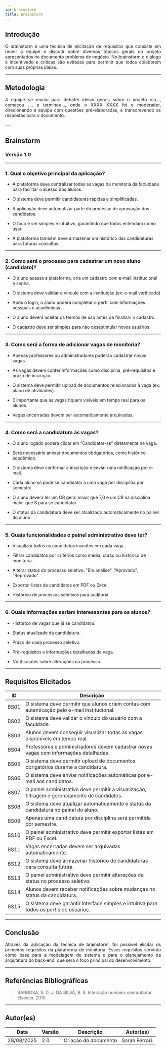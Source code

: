 ```yaml
---
id: brainstorm
title: Brainstorm
---
```


## **Introdução**
<p align="justify">
O brainstorm é uma técnica de elicitação de requisitos que consiste em reunir a equipe e discutir sobre diversos tópicos gerais do projeto apresentados no documento problema de negócio. No brainstorm o diálogo é incentivado e críticas são evitadas para permitir que todos colaborem com suas próprias ideias.
</p>

---

## **Metodologia**
<p align = "justify">
A equipe se reuniu para debater ideias gerais sobre o projeto via..., começou .... e terminou..., onde o XXXX XXXX foi o moderador, direcionando a equipe com questões pré-elaboradas, e transcrevendo as respostas para o documento.
</p>
---

## **Brainstorm**

### **Versão 1.0**

---

### **1. Qual o objetivo principal da aplicação?**
<p align="justify">

- A plataforma deve centralizar todas as vagas de monitoria da faculdade para facilitar o acesso dos alunos.  
   
- O sistema deve permitir candidaturas rápidas e simplificadas.

- A aplicação deve automatizar parte do processo de aprovação dos candidatos.
    
- O foco é ser simples e intuitivo, garantindo que todos entendam como usar.
     
- A plataforma também deve armazenar um histórico das candidaturas para futuras consultas.   
</p>

---

### **2. Como será o processo para cadastrar um novo aluno (candidato)?**
<p align="justify"> 
  
- O aluno acessa a plataforma, cria um cadastro com e-mail institucional e senha.
  
- O sistema deve validar o vínculo com a instituição (ex: e-mail verificado)
  
- Após o login, o aluno poderá completar o perfil com informações pessoais e acadêmicas.
  
- O aluno deverá aceitar os termos de uso antes de finalizar o cadastro.
  
- O cadastro deve ser simples para não desestimular novos usuários.
</p>

---

### **3. Como será a forma de adicionar vagas de monitoria?**
<p align="justify">
  
- Apenas professores ou administradores poderão cadastrar novas vagas.
  
- As vagas devem conter informações como disciplina, pré-requisitos e prazo de inscrição.

- O sistema deve permitir upload de documentos relacionados à vaga (ex: plano de atividades).
  
- É importante que as vagas fiquem visíveis em tempo real para os alunos.
  
- Vagas encerradas devem ser automaticamente arquivadas.
</p>

---

### **4. Como será a candidatura às vagas?**
<p align="justify"> 

- O aluno logado poderá clicar em “Candidatar-se” diretamente na vaga.
  
- Será necessário anexar documentos obrigatórios, como histórico acadêmico.
  
- O sistema deve confirmar a inscrição e enviar uma notificação por e-mail.
   
- Cada aluno só pode se candidatar a uma vaga por disciplina por semestre.
  
- O aluno deverá ter um CR geral maior que 7,0 e um CR na disciplina maior que 8 para se candidatar
  
- O status da candidatura deve ser atualizado automaticamente no painel do aluno.
</p>

---

### **5. Quais funcionalidades o painel administrativo deve ter?**
<p align="justify">  
  
- Visualizar todos os candidatos inscritos em cada vaga.
  
- Filtrar candidatos por critérios como média, curso ou histórico de monitoria.
  
- Alterar status do processo seletivo: "Em análise", "Aprovado", "Reprovado".
  
- Exportar listas de candidatos em PDF ou Excel.
  
- Histórico de processos seletivos para auditoria.
</p>

---

### **6. Quais informações seriam interessantes para os alunos?**
<p align="justify"> 
  
- Histórico de vagas que já se candidatou.
  
- Status atualizado da candidatura. 
   
- Prazo de cada processo seletivo.
  
- Pré-requisitos e informações detalhadas da vaga.
  
- Notificações sobre alterações no processo.
</p>

---

## **Requisitos Elicitados**

| ID   | Descrição |
|-------|-----------|
| BS01  | O sistema deve permitir que alunos criem contas com autenticação pelo e-mail institucional. |
| BS02  | O sistema deve validar o vínculo do usuário com a faculdade. |
| BS03  | Alunos devem conseguir visualizar todas as vagas disponíveis em tempo real. |
| BS04  | Professores e administradores devem cadastrar novas vagas com informações detalhadas. |
| BS05  | O sistema deve permitir upload de documentos obrigatórios durante a candidatura. |
| BS06  | O sistema deve enviar notificações automáticas por e-mail aos candidatos. |
| BS07  | O painel administrativo deve permitir a visualização, filtragem e gerenciamento de candidatos. |
| BS08  | O sistema deve atualizar automaticamente o status da candidatura no painel do aluno. |
| BS09  | Apenas uma candidatura por disciplina será permitida por semestre. |
| BS10  | O painel administrativo deve permitir exportar listas em PDF ou Excel. |
| BS11  | Vagas encerradas devem ser arquivadas automaticamente. |
| BS12  | O sistema deve armazenar histórico de candidaturas para consulta futura. |
| BS13  | O painel administrativo deve permitir alterações de status no processo seletivo. |
| BS14  | Alunos devem receber notificações sobre mudanças no status da candidatura. |
| BS15  | O sistema deve garantir interface simples e intuitiva para todos os perfis de usuários. |

---

## **Conclusão**
<p align="justify">
Através da aplicação da técnica de brainstorm, foi possível elicitar os primeiros requisitos da plataforma de monitoria. Esses requisitos servirão como base para a modelagem do sistema e para o planejamento da arquitetura do back-end, que será o foco principal do desenvolvimento.
</p>

---

## **Referências Bibliográficas**
> BARBOSA, S. D. J; DA SILVA, B. S. Interação humano-computador. Elsevier, 2010.

---

## **Autor(es)**
| Data | Versão | Descrição | Autor(es) |
|-------|--------|-----------|------------|
| 28/08/2025 | 2.0 | Criação do documento | Sarah Ferrari.
